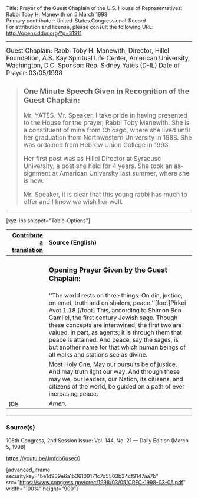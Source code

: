 <html>
<head></head>
<body>
Title: Prayer of the Guest Chaplain of the U.S. House of Representatives: Rabbi Toby H. Manewith on 5 March 1998<br />
Primary contributor: United-States.Congressional-Record<br />
For attribution and license, please consult the following URL: <a href="http://opensiddur.org/?p=31911">http://opensiddur.org/?p=31911</a>
<p />
<hr />

<div class="english" lang="en" style="font-size:1.2em;">
Guest Chaplain: Rabbi Toby H. Manewith, Director, Hillel Foundation, A.S. Kay Spiritual Life Center, American University, Washington, D.C.
Sponsor: Rep. Sidney Yates (D-IL)
Date of Prayer: 03/05/1998

<!-- -->
<blockquote>
<h3>One Minute Speech Given in Recognition of the Guest Chaplain:</h3>

Mr. YATES. Mr. Speaker, I take pride in having presented to the House for the prayer, Rabbi Toby Manewith. She is a constituent of mine from Chicago, where she lived until her graduation from Northwestern University in 1988. She was ordained from Hebrew Union College in 1993.

Her first post was as Hillel Director at Syracuse University, a post she held for 4 years. She took an assignment at American University last summer, where she is now.

Mr. Speaker, it is clear that this young rabbi has much to offer and I know we wish her well.
</blockquote>

</div>

</div>

<hr />

[xyz-ihs snippet="Table-Options"]<table style="margin-left: auto; margin-right: auto;" class="draggable">
<thead><tr><th id="x" style="text-align: right;"><a href="/translate/" target="_blank" rel="noopener">Contribute a translation</a></th><th style="text-align: left;">Source (English)</th></tr></thead>
<tbody>
<tr><td style="vertical-align:top;">
<div class="liturgy" lang="he">

</span></div></td>
 
<td style="vertical-align:top;">
<div class="english" lang="en">
<h3>Opening Prayer Given by the Guest Chaplain:</h3>
</div></td></tr>

<tr><td style="vertical-align:top;">
<div class="liturgy" lang="he">

</span></div></td>
 
<td style="vertical-align:top;">
<div class="english" lang="en">
‘‘The world rests on three things: 
On din, justice, 
on emet, truth 
and on shalom, peace.’’[foot]Pirkei Avot 1.18.[/foot]
This, according to Shimon Ben Gamliel, the first century Jewish sage. Though these concepts are intertwined, 
the first two are valued, in part, as agents; 
it is through them that peace is attained. 
And peace, say the sages, is but another name 
for that which human beings of all walks and stations 
see as divine.
</div></td></tr>

<tr><td style="vertical-align:top;">
<div class="liturgy" lang="he">

</span></div></td>
 
<td style="vertical-align:top;">
<div class="english" lang="en">
Most Holy One,
May our pursuits be of justice,
And may truth light our way.
And through these may we, 
our leaders, 
our Nation, 
its citizens, 
and citizens of the world, 
be guided on a path
of ever increasing peace.
</div></td></tr>


<tr><td style="vertical-align:top;">
<div class="liturgy" lang="he">
אָמֵן׃
</span></div></td>
 
<td style="vertical-align:top;">
<div class="english" lang="en">
<em>Amen</em>.
</div></td></tr>
</tbody></table>

<hr />

<h3>Source(s)</h3>

105th Congress, 2nd Session
Issue: Vol. 144, No. 21 — Daily Edition (March 5, 1998)
<!-- 
link: 
-->
https://youtu.be/Jmfdb6usec0

[advanced_iframe securitykey="be1d939e6a1b36109171c7d5503b34cf9147aa7b" src="https://www.congress.gov/crec/1998/03/05/CREC-1998-03-05.pdf" width="100%" height="900"]

&nbsp;
</body>
</html>